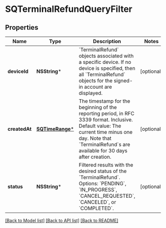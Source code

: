 # SQTerminalRefundQueryFilter

## Properties
Name | Type | Description | Notes
------------ | ------------- | ------------- | -------------
**deviceId** | **NSString*** | &#x60;TerminalRefund&#x60; objects associated with a specific device. If no device is specified, then all &#x60;TerminalRefund&#x60; objects for the signed-in account are displayed. | [optional] 
**createdAt** | [**SQTimeRange***](SQTimeRange.md) | The timestamp for the beginning of the reporting period, in RFC 3339 format. Inclusive. Default value: The current time minus one day. Note that &#x60;TerminalRefund&#x60;s are available for 30 days after creation. | [optional] 
**status** | **NSString*** | Filtered results with the desired status of the &#x60;TerminalRefund&#x60;. Options: &#x60;PENDING&#x60;, &#x60;IN_PROGRESS&#x60;, &#x60;CANCEL_REQUESTED&#x60;, &#x60;CANCELED&#x60;, or &#x60;COMPLETED&#x60;. | [optional] 

[[Back to Model list]](../README.md#documentation-for-models) [[Back to API list]](../README.md#documentation-for-api-endpoints) [[Back to README]](../README.md)


